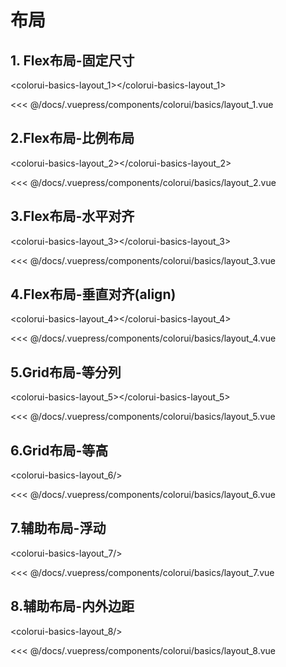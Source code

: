 # 布局

## 1. Flex布局-固定尺寸

<baseComponent-codeBox
  title=""
  description=""
  onlineLink="">
  <colorui-basics-layout_1></colorui-basics-layout_1>
  <!-- 这里直接设置 引入的展示代码 ；注意引入代码一定不能缩进！！！否则不能生效！-->
  <highlight-code slot="codeText" lang="vue">
<<< @/docs/.vuepress/components/colorui/basics/layout_1.vue
  </highlight-code>
</baseComponent-codeBox>
  
  
## 2.Flex布局-比例布局

<baseComponent-codeBox
  title=""
  description=""
  onlineLink="">
  <colorui-basics-layout_2></colorui-basics-layout_2>
  <!-- 这里直接设置 引入的展示代码 ；注意引入代码一定不能缩进！！！否则不能生效！-->
  <highlight-code slot="codeText" lang="vue">
<<< @/docs/.vuepress/components/colorui/basics/layout_2.vue
  </highlight-code>
</baseComponent-codeBox>


## 3.Flex布局-水平对齐

<baseComponent-codeBox
  title=""
  description=""
  onlineLink="">
  <colorui-basics-layout_3></colorui-basics-layout_3>
  <!-- 这里直接设置 引入的展示代码 ；注意引入代码一定不能缩进！！！否则不能生效！-->
  <highlight-code slot="codeText" lang="vue">
<<< @/docs/.vuepress/components/colorui/basics/layout_3.vue
  </highlight-code>
</baseComponent-codeBox>


## 4.Flex布局-垂直对齐(align)

<baseComponent-codeBox
  title=""
  description=""
  onlineLink="">
  <colorui-basics-layout_4></colorui-basics-layout_4>
  <!-- 这里直接设置 引入的展示代码 ；注意引入代码一定不能缩进！！！否则不能生效！-->
  <highlight-code slot="codeText" lang="vue">
<<< @/docs/.vuepress/components/colorui/basics/layout_4.vue
  </highlight-code>
</baseComponent-codeBox>

## 5.Grid布局-等分列

<baseComponent-codeBox
  title=""
  description=""
  onlineLink="">
  <colorui-basics-layout_5></colorui-basics-layout_5>
  <!-- 这里直接设置 引入的展示代码 ；注意引入代码一定不能缩进！！！否则不能生效！-->
  <highlight-code slot="codeText" lang="vue">
<<< @/docs/.vuepress/components/colorui/basics/layout_5.vue
  </highlight-code>
</baseComponent-codeBox>

## 6.Grid布局-等高

<baseComponent-codeBox
  title=""
  description=""
  onlineLink="">
  <colorui-basics-layout_6/>
  <!-- 这里直接设置 引入的展示代码 ；注意引入代码一定不能缩进！！！否则不能生效！-->
  <highlight-code slot="codeText" lang="vue">
<<< @/docs/.vuepress/components/colorui/basics/layout_6.vue
  </highlight-code>
</baseComponent-codeBox>

## 7.辅助布局-浮动

<baseComponent-codeBox
  title=""
  description=""
  onlineLink="">
  <colorui-basics-layout_7/>
  <!-- 这里直接设置 引入的展示代码 ；注意引入代码一定不能缩进！！！否则不能生效！-->
  <highlight-code slot="codeText" lang="vue">
<<< @/docs/.vuepress/components/colorui/basics/layout_7.vue
  </highlight-code>
</baseComponent-codeBox>

## 8.辅助布局-内外边距

<baseComponent-codeBox
  title=""
  description=""
  onlineLink="">
  <colorui-basics-layout_8/>
  <!-- 这里直接设置 引入的展示代码 ；注意引入代码一定不能缩进！！！否则不能生效！-->
  <highlight-code slot="codeText" lang="vue">
<<< @/docs/.vuepress/components/colorui/basics/layout_8.vue
  </highlight-code>
</baseComponent-codeBox>